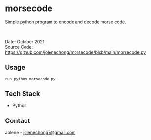 # morsecode
Simple python program to encode and decode morse code.

<br><br>
Date: October 2021 <br>
Source Code: https://github.com/jolenechong/morsecode/blob/main/morsecode.py <br>

## Usage
```
run python morsecode.py
```

## Tech Stack
- Python

## Contact
Jolene - [jolenechong7@gmail.com](mailto:jolenechong7@gmail.com)
